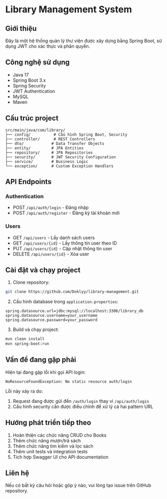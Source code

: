 # Library Management System

## Giới thiệu
Đây là một hệ thống quản lý thư viện được xây dựng bằng Spring Boot, sử dụng JWT cho xác thực và phân quyền.

## Công nghệ sử dụng
- Java 17
- Spring Boot 3.x
- Spring Security
- JWT Authentication
- MySQL
- Maven

## Cấu trúc project
```
src/main/java/com/library/
├── config/          # Cấu hình Spring Boot, Security
├── controller/      # REST Controllers
├── dto/            # Data Transfer Objects
├── entity/         # JPA Entities
├── repository/     # JPA Repositories
├── security/       # JWT Security Configuration
├── service/        # Business Logic
└── exception/      # Custom Exception Handlers
```

## API Endpoints

### Authentication
- POST `/api/auth/login` - Đăng nhập
- POST `/api/auth/register` - Đăng ký tài khoản mới

### Users
- GET `/api/users` - Lấy danh sách users
- GET `/api/users/{id}` - Lấy thông tin user theo ID
- PUT `/api/users/{id}` - Cập nhật thông tin user
- DELETE `/api/users/{id}` - Xóa user

## Cài đặt và chạy project

1. Clone repository:
```bash
git clone https://github.com/Doklyy/library-management.git
```

2. Cấu hình database trong `application.properties`:
```properties
spring.datasource.url=jdbc:mysql://localhost:3306/library_db
spring.datasource.username=your_username
spring.datasource.password=your_password
```

3. Build và chạy project:
```bash
mvn clean install
mvn spring-boot:run
```

## Vấn đề đang gặp phải
Hiện tại đang gặp lỗi khi gọi API login:
```
NoResourceFoundException: No static resource auth/login
```

Lỗi này xảy ra do:
1. Request đang được gửi đến `/auth/login` thay vì `/api/auth/login`
2. Cấu hình security cần được điều chỉnh để xử lý cả hai pattern URL

## Hướng phát triển tiếp theo
1. Hoàn thiện các chức năng CRUD cho Books
2. Thêm chức năng mượn/trả sách
3. Thêm chức năng tìm kiếm và lọc sách
4. Thêm unit tests và integration tests
5. Tích hợp Swagger UI cho API documentation

## Liên hệ
Nếu có bất kỳ câu hỏi hoặc góp ý nào, vui lòng tạo issue trên GitHub repository. 